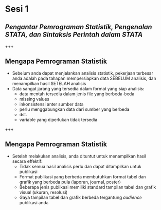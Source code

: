 # Sesi 1
## *Pengantar Pemrograman Statistik, Pengenalan STATA, dan Sintaksis Perintah dalam STATA*

+++

## Mengapa Pemrograman Statistik
- Sebelum anda dapat menjalankan analisis statistik, pekerjaan terbesar anda adalah pada tahapan mempersiapkan data SEBELUM analisis, dan menampilkan hasil SETELAH analisis
- Data sangat jarang yang tersedia dalam format yang siap analisis:
    - data mentah tersedia dalam jenis file yang berbeda-beda
    - missing values
    - inkonsistensi anter sumber data
    - perlu menggabungkan data dari sumber yang berbeda
    - dst.
    - variable yang diperlukan tidak tersedia
    
+++

## Mengapa Pemrograman Statistik
- Setelah melakukan analisis, anda dituntut untuk menampilkan hasil secara effektif:
    - Tidak semua hasil analisis perlu dan dapat ditampilkan untuk publikasi
    - Format publikasi yang berbeda membutuhkan format tabel dan grafik yang berbeda pula (laporan, journal, poster)
    - Beberapa jenis publikasi memiliki standard tampilan tabel dan grafik visual (ukuran, resolusi)
    - Gaya tampilan tabel dan grafik berbeda tergantung *audience* publikasi anda
